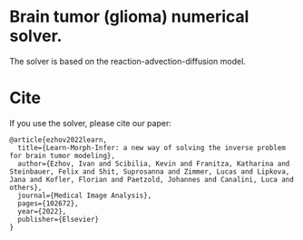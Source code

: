 # Brain tumor (glioma) numerical solver. 

The solver is based on the reaction-advection-diffusion model.

# Cite

If you use the solver, please cite our paper:

```
@article{ezhov2022learn,
  title={Learn-Morph-Infer: a new way of solving the inverse problem for brain tumor modeling},
  author={Ezhov, Ivan and Scibilia, Kevin and Franitza, Katharina and Steinbauer, Felix and Shit, Suprosanna and Zimmer, Lucas and Lipkova, Jana and Kofler, Florian and Paetzold, Johannes and Canalini, Luca and others},
  journal={Medical Image Analysis},
  pages={102672},
  year={2022},
  publisher={Elsevier}
}
```
